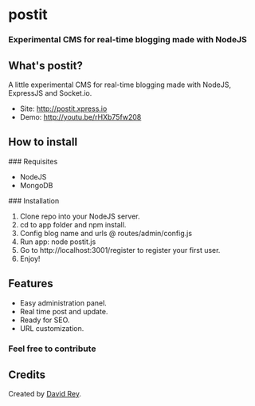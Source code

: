 # postit
### Experimental CMS for real-time blogging made with NodeJS

## What's postit?
A little experimental CMS for real-time blogging made with NodeJS, ExpressJS and Socket.io.

+ Site: http://postit.xpress.io
+ Demo: http://youtu.be/rHXb75fw208

## How to install

### Requisites

+ NodeJS
+ MongoDB

### Installation

1. Clone repo into your NodeJS server.
2. cd to app folder and npm install.
3. Config blog name and urls @ routes/admin/config.js
4. Run app: node postit.js
5. Go to http://localhost:3001/register to register your first user.
6. Enjoy!

## Features

+ Easy administration panel.
+ Real time post and update.
+ Ready for SEO.
+ URL customization.

### Feel free to contribute

## Credits
Created by [David Rey](http://twitter.com/dreyacosta).